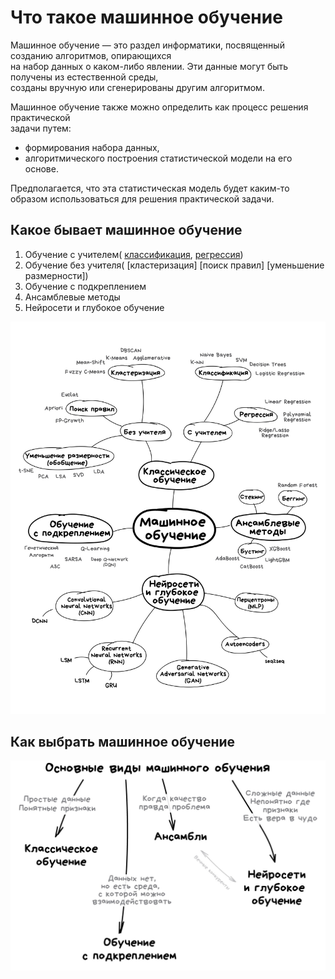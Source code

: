 # Что такое машинное обучение  
  
Машинное обучение — это раздел информатики, посвященный созданию алгоритмов, опирающихся   
на набор данных о каком-либо явлении. Эти данные могут быть получены из естественной среды,   
созданы вручную или сгенерированы другим алгоритмом.  
  
Машинное обучение также можно определить как процесс решения практической  
задачи путем:

 - формирования набора данных, 
 - алгоритмического построения статистической модели на его основе.   
  
Предполагается, что эта статистическая модель будет каким-то образом использоваться для решения практической задачи. 

## Какое бывает машинное обучение  


1. Обучение с учителем(
    [классификация](/unsupervised_ML/classification/README.md), 
    [регрессия](/unsupervised_ML/classification/README.md))
2. Обучение без учителя(
   [кластеризация]
   [поиск правил]
   [уменьшение размерности])
3. Обучение с подкреплением
4. Ансамблевые методы 
5. Нейросети и глубокое обучение

![Screen Shot](extras/ml_schema.png)

## Как выбрать машинное обучение 

![Screen Shot](extras/ml_schema02.jpg)

